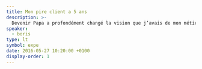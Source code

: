 ```yaml
---
title: Mon pire client a 5 ans
description: >-
  Devenir Papa a profondément changé la vision que j’avais de mon métier et de moi même. Être un bon père est un défi de chaque jour qui fait de moi une meilleure personne et m’apporte énormément dans mes responsabilités de consultant en terme de compréhension, de pédagogie, d’accompagnent au succès et, plus souvent qu’à mon goût… de patience.
speaker:
  - boris
type: lt
symbol: expe
date: 2016-05-27 10:20:00 +0100
display-order: 1
---
```

